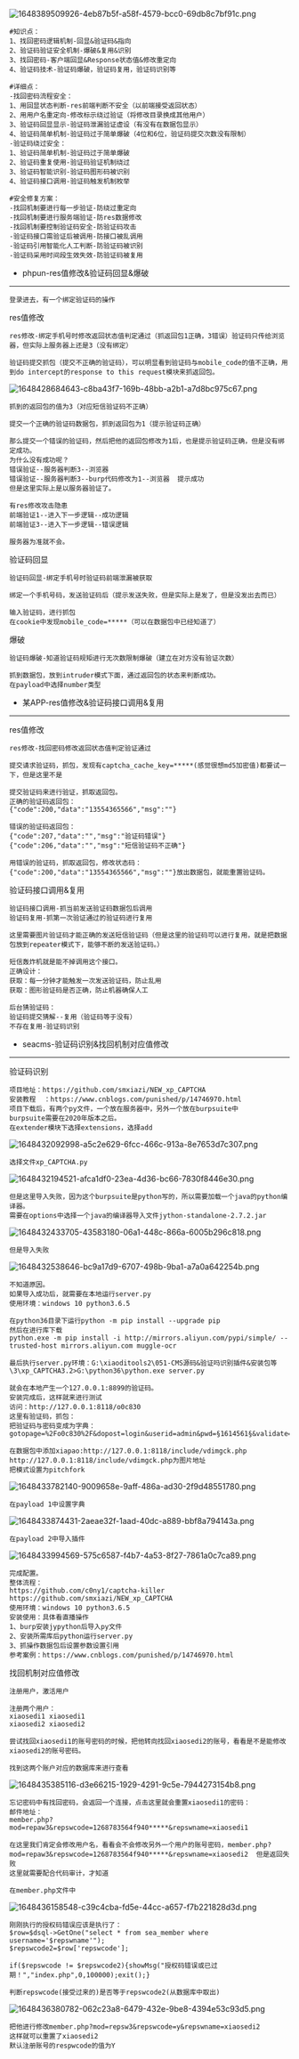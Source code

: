 ![1648389509926-4eb87b5f-a58f-4579-bcc0-69db8c7bf91c.png](https://img2023.cnblogs.com/blog/2504969/202309/2504969-20230913133336964-1839067045.png)

```plain
#知识点：
1、找回密码逻辑机制-回显&验证码&指向
2、验证码验证安全机制-爆破&复用&识别
3、找回密码-客户端回显&Response状态值&修改重定向
4、验证码技术-验证码爆破，验证码复用，验证码识别等

#详细点：
-找回密码流程安全：
1、用回显状态判断-res前端判断不安全（以前端接受返回状态）
2、用用户名重定向-修改标示绕过验证（将修改目录换成其他用户）
3、验证码回显显示-验证码泄漏验证虚设（有没有在数据包显示）
4、验证码简单机制-验证码过于简单爆破（4位和6位，验证码提交次数没有限制）
-验证码绕过安全：
1、验证码简单机制-验证码过于简单爆破
2、验证码重复使用-验证码验证机制绕过
3、验证码智能识别-验证码图形码被识别
4、验证码接口调用-验证码触发机制枚举

#安全修复方案：
-找回机制要进行每一步验证-防绕过重定向
-找回机制要进行服务端验证-防res数据修改
-找回机制要控制验证码安全-防验证码攻击
-验证码接口需验证后被调用-防接口被乱调用
-验证码引用智能化人工判断-防验证码被识别
-验证码采用时间段生效失效-防验证码被复用
```

- phpun-res值修改&验证码回显&爆破

------

```plain
登录进去，有一个绑定验证码的操作
```

res值修改

```plain
res修改-绑定手机号时修改返回状态值判定通过（抓返回包1正确，3错误）验证码只传给浏览器，但实际上服务器上还是3（没有绑定）

验证码提交抓包（提交不正确的验证码），可以明显看到验证码与mobile_code的值不正确，用到do intercept的response to this request模块来抓返回包。
```

![1648428684643-c8ba43f7-169b-48bb-a2b1-a7d8bc975c67.png](https://img2023.cnblogs.com/blog/2504969/202309/2504969-20230913133411980-1260335049.png)

```plain
抓到的返回包的值为3（对应短信验证码不正确）

提交一个正确的验证码数据包，抓到返回包为1（提示验证码正确）

那么提交一个错误的验证码，然后把他的返回包修改为1后，也是提示验证码正确，但是没有绑定成功。
为什么没有成功呢？
错误验证--服务器判断3--浏览器
错误验证--服务器判断3--burp代码修改为1--浏览器  提示成功
但是这里实际上是以服务器验证了。

有res修改攻击隐患
前端验证1--进入下一步逻辑--成功逻辑
前端验证3--进入下一步逻辑--错误逻辑

服务器为准就不会。
```

验证码回显

```plain
验证码回显-绑定手机号时验证码前端泄漏被获取

绑定一个手机号码，发送验证码后（提示发送失败，但是实际上是发了，但是没发出去而已）

输入验证码，进行抓包
在cookie中发现mobile_code=*****（可以在数据包中已经知道了）
```

爆破

```plain
验证码爆破-知道验证码规矩进行无次数限制爆破（建立在对方没有验证次数）

抓到数据包，放到intruder模式下面，通过返回包的状态来判断成功。
在payload中选择number类型
```

- 某APP-res值修改&验证码接口调用&复用

------

res值修改

```plain
res修改-找回密码修改返回状态值判定验证通过

提交请求验证码，抓包，发现有captcha_cache_key=*****(感觉很想md5加密值)都要试一下，但是这里不是

提交验证码来进行验证，抓取返回包。
正确的验证码返回包：
{"code":200,"data":"13554365566","msg":""}

错误的验证码返回包：
{"code":207,"data":"","msg":"验证码错误"}
{"code":206,"data":"","msg":"短信验证码不正确"}

用错误的验证码，抓取返回包，修改状态码：{"code":200,"data":"13554365566","msg":""}放出数据包，就能重置验证码。
```

验证码接口调用&复用

```plain
验证码接口调用-抓当前发送验证码数据包后调用
验证码复用-抓第一次验证通过的验证码进行复用

这里需要图片验证码才能正确的发送短信验证码（但是这里的验证码可以进行复用，就是把数据包放到repeater模式下，能够不断的发送验证码。）

短信轰炸机就是能不掉调用这个接口。
正确设计：
获取：每一分钟才能触发一次发送验证码，防止乱用
获取：图形验证码是否正确，防止机器确保人工

后台猜验证码：
验证码提交猜解--复用（验证码等于没有）
不存在复用-验证码识别
```

- seacms-验证码识别&找回机制对应值修改

------

验证码识别

```plain
项目地址：https://github.com/smxiazi/NEW_xp_CAPTCHA
安装教程  ：https://www.cnblogs.com/punished/p/14746970.html
项目下载后，有两个py文件，一个放在服务器中，另外一个放在burpsuite中
burpsuite需要在2020年版本之后。
在extender模块下选择extensions，选择add
```

![1648432092998-a5c2e629-6fcc-466c-913a-8e7653d7c307.png](https://img2023.cnblogs.com/blog/2504969/202309/2504969-20230913133412150-162329379.png)

```plain
选择文件xp_CAPTCHA.py
```

![1648432194521-afca1df0-23ea-4d36-bc66-7830f8446e30.png](https://img2023.cnblogs.com/blog/2504969/202309/2504969-20230913133412089-2073405993.png)

```plain
但是这里导入失败，因为这个burpsuite是python写的，所以需要加载一个java的python编译器。
需要在options中选择一个java的编译器导入文件jython-standalone-2.7.2.jar
```

![1648432433705-43583180-06a1-448c-866a-6005b296c818.png](https://img2023.cnblogs.com/blog/2504969/202309/2504969-20230913133412169-1433797080.png)

```plain
但是导入失败
```

![1648432538646-bc9a17d9-6707-498b-9ba1-a7a0a642254b.png](https://img2023.cnblogs.com/blog/2504969/202309/2504969-20230913133412687-1412504986.png)

```plain
不知道原因。
如果导入成功后，就需要在本地运行server.py
使用环境：windows 10 python3.6.5

在python36目录下运行python -m pip install --upgrade pip
然后在进行库下载
python.exe -m pip install -i http://mirrors.aliyun.com/pypi/simple/ --trusted-host mirrors.aliyun.com muggle-ocr

最后执行server.py环境：G:\xiaoditools2\051-CMS源码&验证吗识别插件&安装包等\3\xp_CAPTCHA3.2>G:\python36\python.exe server.py

就会在本地产生一个127.0.0.1:8899的验证码。
安装完成后，这样就来进行测试
访问：http://127.0.0.1:8118/o0c830
这里有验证码，抓包：
把验证码与密码变成为字典：
gotopage=%2Fo0c830%2F&dopost=login&userid=admin&pwd=§1614561§&validate=§ACAF§&input_sub=

在数据包中添加xiapao:http://127.0.0.1:8118/include/vdimgck.php
http://127.0.0.1:8118/include/vdimgck.php为图片地址
把模式设置为pitchfork
```

![1648433782140-9009658e-9aff-486a-ad30-2f9d48551780.png](https://img2023.cnblogs.com/blog/2504969/202309/2504969-20230913133412610-1718937930.png)

```plain
在payload 1中设置字典
```

![1648433874431-2aeae32f-1aad-40dc-a889-bbf8a794143a.png](https://img2023.cnblogs.com/blog/2504969/202309/2504969-20230913133412409-1381357270.png)

```plain
在payload 2中导入插件
```

![1648433994569-575c6587-f4b7-4a53-8f27-7861a0c7ca89.png](https://img2023.cnblogs.com/blog/2504969/202309/2504969-20230913133412773-258946183.png)

```plain
完成配置。
整体流程：
https://github.com/c0ny1/captcha-killer
https://github.com/smxiazi/NEW_xp_CAPTCHA
使用环境：windows 10 python3.6.5
安装使用：具体看直播操作
1、burp安装jypython后导入py文件
2、安装所需库后python运行server.py
3、抓操作数据包后设置参数设置引用
参考案例：https://www.cnblogs.com/punished/p/14746970.html
```

找回机制对应值修改

```plain
注册用户，激活用户

注册两个用户：
xiaosedi1 xiaosedi1
xiaosedi2 xiaosedi2

尝试找回xiaosedi1的账号密码的时候，把他转向找回xiaosedi2的账号，看看是不是能修改xiaosedi2的账号密码。

找到这两个账户对应的数据库来进行查看
```

![1648435385116-d3e66215-1929-4291-9c5e-7944273154b8.png](https://img2023.cnblogs.com/blog/2504969/202309/2504969-20230913133412573-2124964713.png)

```plain
忘记密码中有找回密码，会返回一个连接，点击这里就会重置xiaosedi1的密码：
邮件地址：
member.php?mod=repaw3&repswcode=1268783564f940*****&repswname=xiaosedi1

在这里我们肯定会修改用户名，看看会不会修改另外一个用户的账号密码，member.php?mod=repaw3&repswcode=1268783564f940*****&repswname=xiaosedi2  但是返回失败
这里就需要配合代码审计，才知道

在member.php文件中
```

![1648436158548-c39c4cba-fd5e-44cc-a657-f7b221828d3d.png](https://img2023.cnblogs.com/blog/2504969/202309/2504969-20230913133413213-859537764.png)

```plain
刚刚执行的授权码错误应该是执行了：
$row=$dsql->GetOne("select * from sea_member where username='$repswname'");
$repswcode2=$row['repswcode'];

if($repswcode != $repswcode2){showMsg("授权码错误或已过期！","index.php",0,100000);exit();}

判断repswcode(接受过来的)是否等于repswcode2(从数据库中取出)
```

![1648436380782-062c23a8-6479-432e-9be8-4394e53c93d5.png](https://img2023.cnblogs.com/blog/2504969/202309/2504969-20230913133412884-704719981.png)

```plain
把他进行修改member.php?mod=repsw3&repswcode=y&repswname=xiaosedi2
这样就可以重置了xiaosedi2
默认注册账号的respwcode的值为Y
```
